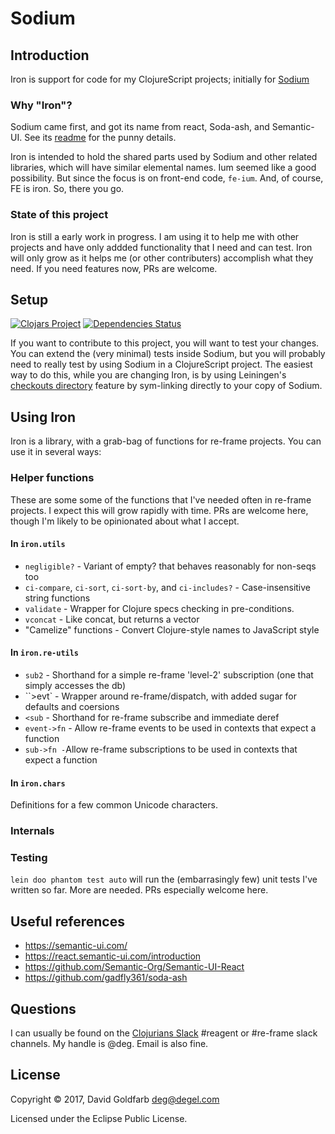 # Sodium

## Introduction

Iron is support for code for my ClojureScript projects; initially for
[Sodium](https://github.com/deg/sodium)

### Why "Iron"?

Sodium came first, and got its name from react, Soda-ash, and Semantic-UI. See its
[readme](https://github.com/deg/sodium/blob/master/README.md) for the punny details.

Iron is intended to hold the shared parts used by Sodium and other related libraries,
which will have similar elemental names. Ium seemed like a good possibility. But since
the focus is on front-end code, `fe-ium`.  And, of course, FE is iron. So, there you go.

### State of this project

Iron is still a early work in progress. I am using it to help me with other projects
and have only addded functionality that I need and can test.  Iron will only grow as
it helps me (or other contributers) accomplish what they need. If you need features now,
PRs are welcome.

## Setup

[![Clojars Project](https://img.shields.io/clojars/v/com.degel/iron.svg)](https://clojars.org/com.degel/iron)
[![Dependencies Status](https://versions.deps.co/deg/iron/status.svg)](https://versions.deps.co/deg/iron)

If you want to contribute to this project, you will want to test your changes. You can
extend the (very minimal) tests inside Sodium, but you will probably need to really test
by using Sodium in a ClojureScript project. The easiest way to do this, while you are
changing Iron, is by using Leiningen's
[checkouts directory](https://github.com/technomancy/leiningen/blob/master/doc/TUTORIAL.md#checkout-dependencies)
feature by sym-linking directly to your copy of Sodium.

## Using Iron

Iron is a library, with a grab-bag of functions for re-frame projects. You can use it in
several ways:

### Helper functions

These are some some of the functions that I've needed often in re-frame projects. I
expect this will grow rapidly with time. PRs are welcome here, though I'm likely to be
opinionated about what I accept.

#### In `iron.utils`
- `negligible?` - Variant of empty? that behaves reasonably for non-seqs too
- `ci-compare`, `ci-sort`, `ci-sort-by`, and `ci-includes?` - Case-insensitive string functions
- `validate` - Wrapper for Clojure specs checking in pre-conditions.
- `vconcat` - Like concat, but returns a vector
- "Camelize" functions - Convert Clojure-style names to JavaScript style

#### In `iron.re-utils`
- `sub2` - Shorthand for a simple re-frame 'level-2' subscription (one that simply accesses the db)
- ``>evt` - Wrapper around re-frame/dispatch, with added sugar for defaults and coersions
- `<sub` - Shorthand for re-frame subscribe and immediate deref
- `event->fn` - Allow re-frame events to be used in contexts that expect a function
- `sub->fn -`Allow re-frame subscriptions to be used in contexts that expect a function

#### In `iron.chars`

Definitions for a few common Unicode characters.

### Internals

### Testing

`lein doo phantom test auto` will run the (embarrasingly few) unit tests I've written so
far. More are needed. PRs especially welcome here.

## Useful references

- https://semantic-ui.com/
- https://react.semantic-ui.com/introduction
- https://github.com/Semantic-Org/Semantic-UI-React
- https://github.com/gadfly361/soda-ash


## Questions

I can usually be found on the [Clojurians Slack](https://clojurians.net) #reagent or
#re-frame slack channels. My handle is @deg. Email is also fine.

## License

Copyright © 2017, David Goldfarb <deg@degel.com>

Licensed under the Eclipse Public License.
